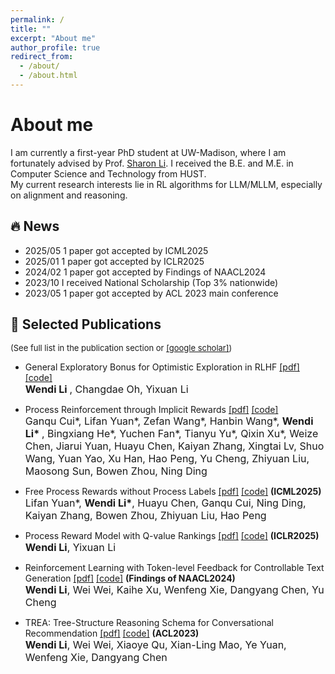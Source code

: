 ```yaml
---
permalink: /
title: ""
excerpt: "About me"
author_profile: true
redirect_from:
  - /about/
  - /about.html
---
```



# About me
I am currently a first-year PhD student at UW-Madison, where I am fortunately advised by Prof. <a href="https://pages.cs.wisc.edu/~sharonli/">Sharon Li</a>. I received the B.E. and M.E. in Computer Science and Technology from HUST. <br>
My current research interests lie in RL algorithms for LLM/MLLM, especially on alignment and reasoning.

<!-- ## News -->
## 🔥 News
- 2025/05 1 paper got accepted by ICML2025
- 2025/01 1 paper got accepted by ICLR2025
- 2024/02 1 paper got accepted by Findings of NAACL2024
- 2023/10 I received National Scholarship (Top 3% nationwide) 
- 2023/05 1 paper got accepted by ACL 2023 main conference


## 📝 Selected Publications 

<font size=2> (See full list in the publication section or <a href="https://scholar.google.com/citations?user=hK19TbcAAAAJ&hl=zh-CN">[google scholar]</a>)</font>

- General Exploratory Bonus for Optimistic Exploration in RLHF <a href="https://arxiv.org/pdf/2510.03269">[pdf]</a> <a href="https://github.com/WindyLee0822/GEB">[code]</a>   <br>
  <font size=3> <b>Wendi Li </b>, Changdae Oh, Yixuan Li</font><br>

- Process Reinforcement through Implicit Rewards <a href="https://arxiv.org/pdf/2502.01456">[pdf]</a> <a href="https://github.com/PRIME-RL/PRIME">[code]</a>   <br>
  <font size=3> Ganqu Cui*, Lifan Yuan*, Zefan Wang*, Hanbin Wang*, <b>Wendi Li* </b>, Bingxiang He*, Yuchen Fan*, Tianyu Yu*, Qixin Xu*, Weize Chen, Jiarui Yuan, Huayu Chen, Kaiyan Zhang, Xingtai Lv, Shuo Wang, Yuan Yao, Xu Han, Hao Peng, Yu Cheng, Zhiyuan Liu, Maosong Sun, Bowen Zhou, Ning Ding </font><br>

- Free Process Rewards without Process Labels <a href="https://arxiv.org/pdf/2412.01981">[pdf]</a> <a href="https://github.com/lifan-yuan/ImplicitPRM">[code]</a> <b>(ICML2025)</b>   <br>
  <font size=3> Lifan Yuan*, <b>Wendi Li*</b>, Huayu Chen, Ganqu Cui, Ning Ding, Kaiyan Zhang, Bowen Zhou, Zhiyuan Liu, Hao Peng </font><br>

- Process Reward Model with Q-value Rankings <a href="https://arxiv.org/pdf/2410.11287">[pdf]</a> <a href="https://github.com/WindyLee0822/Process_Q_Model">[code]</a> <b>(ICLR2025)</b> <br>  <font size=3><b>Wendi Li</b>, Yixuan Li </font><br>

- Reinforcement Learning with Token-level Feedback for Controllable Text Generation <a href="https://arxiv.org/pdf/2403.11558">[pdf]</a> <a href="https://github.com/WindyLee0822/CTG">[code]</a> <b>(Findings of NAACL2024)</b> <br> 
    <font size=3> <b>Wendi Li</b>, Wei Wei, Kaihe Xu, Wenfeng Xie, Dangyang Chen, Yu Cheng </font><br>

- TREA: Tree-Structure Reasoning Schema for Conversational Recommendation <a href="https://arxiv.org/pdf/2307.10543.pdf">[pdf]</a> <a href="https://github.com/WindyLee0822/TREA">[code]</a>  <b>(ACL2023)</b> <br>
  <font size=3><b>Wendi Li</b>, Wei Wei, Xiaoye Qu, Xian-Ling Mao, Ye Yuan, Wenfeng Xie, Dangyang Chen </font><br>





